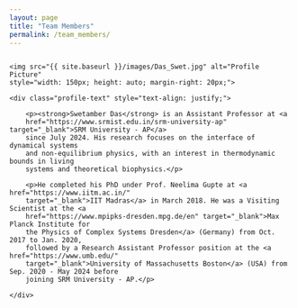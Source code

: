 ```yaml
---
layout: page
title: "Team Members"
permalink: /team_members/
---
```


<div class="profile-container" style="display: flex; align-items: flex-start;">

    <img src="{{ site.baseurl }}/images/Das_Swet.jpg" alt="Profile Picture" 
    style="width: 150px; height: auto; margin-right: 20px;">

    <div class="profile-text" style="text-align: justify;">

        <p><strong>Swetamber Das</strong> is an Assistant Professor at <a 
        href="https://www.srmist.edu.in/srm-university-ap" target="_blank">SRM University - AP</a> 
        since July 2024. His research focuses on the interface of dynamical systems 
        and non-equilibrium physics, with an interest in thermodynamic bounds in living 
        systems and theoretical biophysics.</p>

        <p>He completed his PhD under Prof. Neelima Gupte at <a href="https://www.iitm.ac.in/" 
        target="_blank">IIT Madras</a> in March 2018. He was a Visiting Scientist at the <a 
        href="https://www.mpipks-dresden.mpg.de/en" target="_blank">Max Planck Institute for 
        the Physics of Complex Systems Dresden</a> (Germany) from Oct. 2017 to Jan. 2020, 
        followed by a Research Assistant Professor position at the <a href="https://www.umb.edu/" 
        target="_blank">University of Massachusetts Boston</a> (USA) from Sep. 2020 - May 2024 before 
        joining SRM University - AP.</p>

    </div>

</div>
